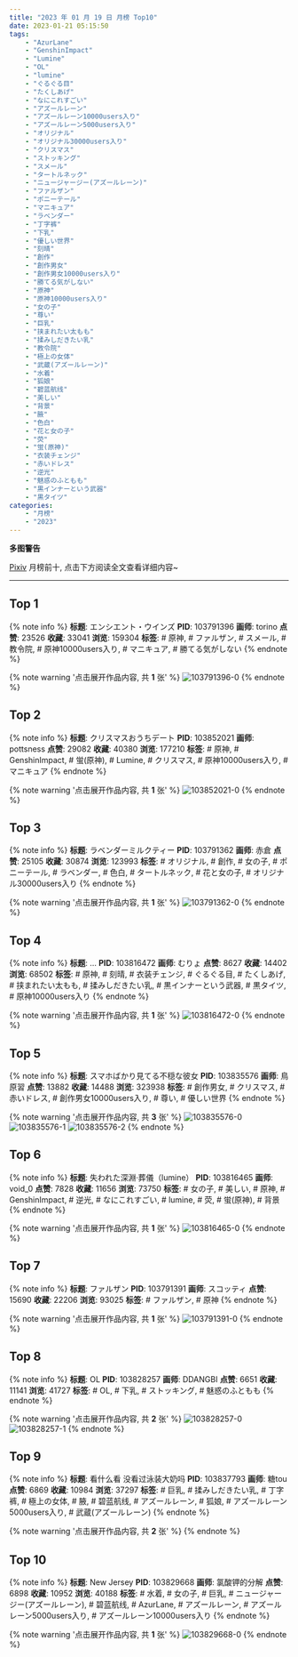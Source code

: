 ```yaml
---
title: "2023 年 01 月 19 日 月榜 Top10"
date: 2023-01-21 05:15:50
tags:
    - "AzurLane"
    - "GenshinImpact"
    - "Lumine"
    - "OL"
    - "lumine"
    - "ぐるぐる目"
    - "たくしあげ"
    - "なにこれすごい"
    - "アズールレーン"
    - "アズールレーン10000users入り"
    - "アズールレーン5000users入り"
    - "オリジナル"
    - "オリジナル30000users入り"
    - "クリスマス"
    - "ストッキング"
    - "スメール"
    - "タートルネック"
    - "ニュージャージー(アズールレーン)"
    - "ファルザン"
    - "ポニーテール"
    - "マニキュア"
    - "ラベンダー"
    - "丁字裤"
    - "下乳"
    - "優しい世界"
    - "刻晴"
    - "創作"
    - "創作男女"
    - "創作男女10000users入り"
    - "勝てる気がしない"
    - "原神"
    - "原神10000users入り"
    - "女の子"
    - "尊い"
    - "巨乳"
    - "挟まれたい太もも"
    - "揉みしだきたい乳"
    - "教令院"
    - "極上の女体"
    - "武蔵(アズールレーン)"
    - "水着"
    - "狐娘"
    - "碧蓝航线"
    - "美しい"
    - "背景"
    - "腋"
    - "色白"
    - "花と女の子"
    - "荧"
    - "蛍(原神)"
    - "衣装チェンジ"
    - "赤いドレス"
    - "逆光"
    - "魅惑のふともも"
    - "黒インナーという武器"
    - "黒タイツ"
categories:
    - "月榜"
    - "2023"
---
```


<i class="fa fa-triangle-exclamation"></i>**多图警告**<i class="fa fa-triangle-exclamation"></i>

[Pixiv](https://www.pixiv.net/) 月榜前十, 点击下方阅读全文查看详细内容~

<!-- more -->

---

## Top 1

{% note info %}
**标题**: エンシエント・ウインズ
**PID**: 103791396 **画师**: torino
**点赞**: 23526 **收藏**: 33041 **浏览**: 159304
**标签**: # 原神, # ファルザン, # スメール, # 教令院, # 原神10000users入り, # マニキュア, # 勝てる気がしない
{% endnote %}

{% note warning '点击展开作品内容, 共 **1** 张' %}
![103791396-0](https://i.pixiv.re/img-original/img/2022/12/22/00/00/21/103791396_p0.jpg)
{% endnote %}

## Top 2

{% note info %}
**标题**: クリスマスおうちデート
**PID**: 103852021 **画师**: pottsness
**点赞**: 29082 **收藏**: 40380 **浏览**: 177210
**标签**: # 原神, # GenshinImpact, # 蛍(原神), # Lumine, # クリスマス, # 原神10000users入り, # マニキュア
{% endnote %}

{% note warning '点击展开作品内容, 共 **1** 张' %}
![103852021-0](https://i.pixiv.re/img-original/img/2022/12/24/09/00/01/103852021_p0.jpg)
{% endnote %}

## Top 3

{% note info %}
**标题**: ラベンダーミルクティー
**PID**: 103791362 **画师**: 赤倉
**点赞**: 25105 **收藏**: 30874 **浏览**: 123993
**标签**: # オリジナル, # 創作, # 女の子, # ポニーテール, # ラベンダー, # 色白, # タートルネック, # 花と女の子, # オリジナル30000users入り
{% endnote %}

{% note warning '点击展开作品内容, 共 **1** 张' %}
![103791362-0](https://i.pixiv.re/img-original/img/2022/12/22/00/00/13/103791362_p0.png)
{% endnote %}

## Top 4

{% note info %}
**标题**: …
**PID**: 103816472 **画师**: むりょ
**点赞**: 8627 **收藏**: 14402 **浏览**: 68502
**标签**: # 原神, # 刻晴, # 衣装チェンジ, # ぐるぐる目, # たくしあげ, # 挟まれたい太もも, # 揉みしだきたい乳, # 黒インナーという武器, # 黒タイツ, # 原神10000users入り
{% endnote %}

{% note warning '点击展开作品内容, 共 **1** 张' %}
![103816472-0](https://i.pixiv.re/img-original/img/2022/12/23/00/00/13/103816472_p0.png)
{% endnote %}

## Top 5

{% note info %}
**标题**: スマホばかり見てる不穏な彼女
**PID**: 103835576 **画师**: 鳥原習
**点赞**: 13882 **收藏**: 14488 **浏览**: 323938
**标签**: # 創作男女, # クリスマス, # 赤いドレス, # 創作男女10000users入り, # 尊い, # 優しい世界
{% endnote %}

{% note warning '点击展开作品内容, 共 **3** 张' %}
![103835576-0](https://i.pixiv.re/img-original/img/2022/12/23/20/18/37/103835576_p0.jpg)
![103835576-1](https://i.pixiv.re/img-original/img/2022/12/23/20/18/37/103835576_p1.jpg)
![103835576-2](https://i.pixiv.re/img-original/img/2022/12/23/20/18/37/103835576_p2.jpg)
{% endnote %}

## Top 6

{% note info %}
**标题**: 失われた深淵·葬儀（lumine）
**PID**: 103816465 **画师**: void_0
**点赞**: 7828 **收藏**: 11656 **浏览**: 73750
**标签**: # 女の子, # 美しい, # 原神, # GenshinImpact, # 逆光, # なにこれすごい, # lumine, # 荧, # 蛍(原神), # 背景
{% endnote %}

{% note warning '点击展开作品内容, 共 **1** 张' %}
![103816465-0](https://i.pixiv.re/img-original/img/2022/12/23/00/00/12/103816465_p0.jpg)
{% endnote %}

## Top 7

{% note info %}
**标题**: ファルザン
**PID**: 103791391 **画师**: スコッティ
**点赞**: 15690 **收藏**: 22206 **浏览**: 93025
**标签**: # ファルザン, # 原神
{% endnote %}

{% note warning '点击展开作品内容, 共 **1** 张' %}
![103791391-0](https://i.pixiv.re/img-original/img/2022/12/22/00/00/20/103791391_p0.jpg)
{% endnote %}

## Top 8

{% note info %}
**标题**: OL
**PID**: 103828257 **画师**: DDANGBI
**点赞**: 6651 **收藏**: 11141 **浏览**: 41727
**标签**: # OL, # 下乳, # ストッキング, # 魅惑のふともも
{% endnote %}

{% note warning '点击展开作品内容, 共 **2** 张' %}
![103828257-0](https://i.pixiv.re/img-original/img/2022/12/23/14/06/37/103828257_p0.png)
![103828257-1](https://i.pixiv.re/img-original/img/2022/12/23/14/06/37/103828257_p1.png)
{% endnote %}

## Top 9

{% note info %}
**标题**: 看什么看  没看过泳装大奶吗
**PID**: 103837793 **画师**: 糖tou
**点赞**: 6869 **收藏**: 10984 **浏览**: 37297
**标签**: # 巨乳, # 揉みしだきたい乳, # 丁字裤, # 極上の女体, # 腋, # 碧蓝航线, # アズールレーン, # 狐娘, # アズールレーン5000users入り, # 武蔵(アズールレーン)
{% endnote %}

{% note warning '点击展开作品内容, 共 **2** 张' %}
{% endnote %}

## Top 10

{% note info %}
**标题**: New Jersey
**PID**: 103829668 **画师**: 氯酸钾的分解
**点赞**: 6898 **收藏**: 10952 **浏览**: 40188
**标签**: # 水着, # 女の子, # 巨乳, # ニュージャージー(アズールレーン), # 碧蓝航线, # AzurLane, # アズールレーン, # アズールレーン5000users入り, # アズールレーン10000users入り
{% endnote %}

{% note warning '点击展开作品内容, 共 **1** 张' %}
![103829668-0](https://i.pixiv.re/img-original/img/2022/12/23/15/48/22/103829668_p0.jpg)
{% endnote %}

